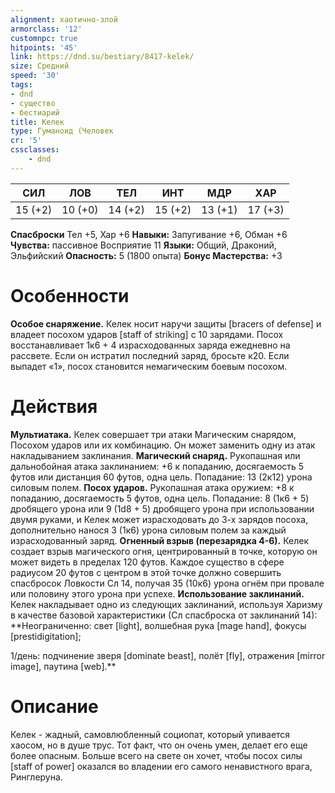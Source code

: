 ```yaml
---
alignment: хаотично-злой
armorclass: '12'
customnpc: true
hitpoints: '45'
link: https://dnd.su/bestiary/8417-kelek/
size: Средний
speed: '30'
tags:
- dnd
- существо
- бестиарий
title: Келек
type: Гуманоид (Человек
cr: '5'
cssclasses:
    - dnd
---
```



| СИЛ | ЛОВ | ТЕЛ | ИНТ | МДР | ХАР |
|---|---|---|---|---|---|
| 15 (+2) | 10 (+0) | 14 (+2) | 15 (+2) | 13 (+1) | 17 (+3) |
**Спасброски** Тел +5, Хар +6
**Навыки:** Запугивание +6, Обман +6
**Чувства:** пассивное Восприятие 11
**Языки:** Общий, Драконий, Эльфийский
**Опасность:** 5 (1800 опыта)
**Бонус Мастерства:** +3


# Особенности
**Особое снаряжение.** Келек носит наручи защиты  [bracers of defense] и владеет посохом ударов [staff of striking] с 10 зарядами. Посох восстанавливает 1к6 + 4 израсходованных заряда ежедневно на рассвете. Если он истратил последний заряд, бросьте к20. Если выпадет «1», посох становится немагическим боевым посохом.


# Действия
**Мультиатака.** Келек совершает три атаки Магическим снарядом, Посохом ударов или их комбинацию. Он может заменить одну из атак накладыванием заклинания.
**Магический снаряд.** Рукопашная или дальнобойная атака заклинанием: +6 к попаданию, досягаемость 5 футов или дистанция 60 футов, одна цель. Попадание: 13 (2к12) урона силовым полем.
**Посох ударов.** Рукопашная атака оружием: +8 к попаданию, досягаемость 5 футов, одна цель. Попадание: 8 (1к6 + 5) дробящего урона или 9 (1d8 + 5) дробящего урона при использовании двумя руками, и Келек может израсходовать до 3-х зарядов посоха, дополнительно нанося 3 (1к6) урона силовым полем за каждый израсходованный заряд.
**Огненный взрыв (перезарядка 4-6).** Келек создает взрыв магического огня, центрированный в точке, которую он может видеть в пределах 120 футов. Каждое существо в сфере радиусом 20 футов с центром в этой точке должно совершить спасбросок Ловкости Сл 14, получая 35 (10к6) урона огнём при провале или половину этого урона при успехе.
**Использование заклинаний.** Келек накладывает одно из следующих заклинаний, используя Харизму в качестве базовой характеристики (Сл спасброска от заклинаний 14):
**Неограниченно: свет [light], волшебная рука [mage hand], фокусы [prestidigitation];

1/день: подчинение зверя [dominate beast], полёт [fly], отражения [mirror image], паутина [web].** 


# Описание
Келек - жадный, самовлюбленный социопат, который упивается хаосом, но в душе трус. Тот факт, что он очень умен, делает его еще более опасным. Больше всего на свете он хочет, чтобы посох силы  [staff of power] оказался во владении его самого ненавистного врага, Ринглеруна.